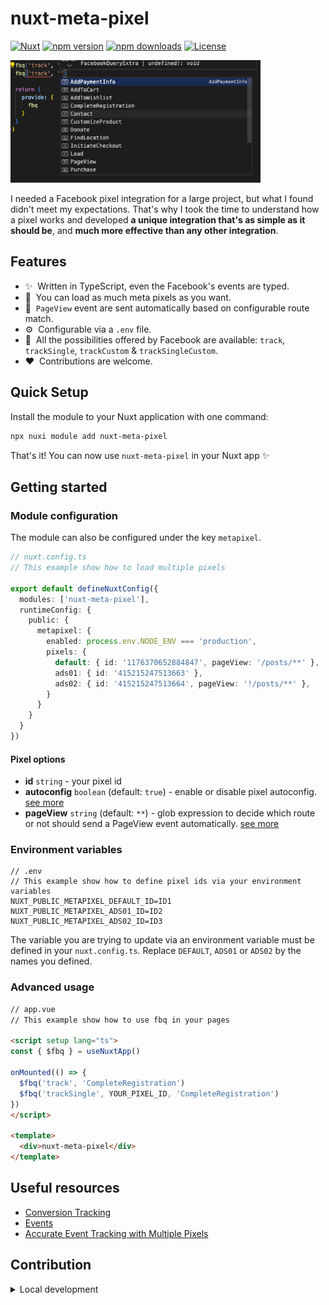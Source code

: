 # nuxt-meta-pixel

[![Nuxt][nuxt-src]][nuxt-href]
[![npm version][npm-version-src]][npm-version-href]
[![npm downloads][npm-downloads-src]][npm-downloads-href]
[![License][license-src]][license-href]

<img src="https://raw.githubusercontent.com/tanukijs/meta-pixel/dev/events.png" style="max-width: 400px" />

I needed a Facebook pixel integration for a large project, but what I found didn't meet my expectations. That's why I took the time to understand how a pixel works and developed **a unique integration that's as simple as it should be**, and **much more effective than any other integration**.

## Features

- ✨ &nbsp;Written in TypeScript, even the Facebook's events are typed.
- 🤖 &nbsp;You can load as much meta pixels as you want.
- 📨 &nbsp;`PageView` event are sent automatically based on configurable route match.
- ⚙️ &nbsp;Configurable via a `.env` file.
- 🚀 &nbsp;All the possibilities offered by Facebook are available: `track`, `trackSingle`, `trackCustom` & `trackSingleCustom`.
- ❤️ &nbsp;Contributions are  welcome.

## Quick Setup

Install the module to your Nuxt application with one command:

```bash
npx nuxi module add nuxt-meta-pixel
```

That's it! You can now use `nuxt-meta-pixel` in your Nuxt app ✨

## Getting started
### Module configuration
The module can also be configured under the key `metapixel`.
```ts
// nuxt.config.ts
// This example show how to load multiple pixels

export default defineNuxtConfig({
  modules: ['nuxt-meta-pixel'],
  runtimeConfig: {
    public: {
      metapixel: {
        enabled: process.env.NODE_ENV === 'production',
        pixels: {
          default: { id: '1176370652884847', pageView: '/posts/**' },
          ads01: { id: '415215247513663' },
          ads02: { id: '415215247513664', pageView: '!/posts/**' },
        }
      }
    }
  }
})
```

#### Pixel options
- **id** `string` - your pixel id
- **autoconfig** `boolean` (default: `true`) - enable or disable pixel autoconfig. [see more](https://developers.facebook.com/docs/meta-pixel/advanced/?locale=fr_FR)
- **pageView** `string` (default: `**`) - glob expression to decide which route or not should send a PageView event automatically. [see more](https://www.npmjs.com/package/minimatch)

### Environment variables
```env
// .env
// This example show how to define pixel ids via your environment variables
NUXT_PUBLIC_METAPIXEL_DEFAULT_ID=ID1
NUXT_PUBLIC_METAPIXEL_ADS01_ID=ID2
NUXT_PUBLIC_METAPIXEL_ADS02_ID=ID3
```

The variable you are trying to update via an environment variable must be defined in your `nuxt.config.ts`. Replace `DEFAULT`, `ADS01` or `ADS02` by the names you defined.

### Advanced usage
```html
// app.vue
// This example show how to use fbq in your pages

<script setup lang="ts">
const { $fbq } = useNuxtApp()

onMounted(() => {
  $fbq('track', 'CompleteRegistration')
  $fbq('trackSingle', YOUR_PIXEL_ID, 'CompleteRegistration')
})
</script>

<template>
  <div>nuxt-meta-pixel</div>
</template>
```

## Useful resources
- [Conversion Tracking](https://developers.facebook.com/docs/meta-pixel/implementation/conversion-tracking/?locale=fr_FR)
- [Events](https://developers.facebook.com/docs/meta-pixel/reference/)
- [Accurate Event Tracking with Multiple Pixels](https://developers.facebook.com/ads/blog/post/v2/2017/11/28/event-tracking-with-multiple-pixels-tracksingle/)


## Contribution

<details>
  <summary>Local development</summary>
  
  ```bash
  # Install dependencies
  npm install
  
  # Generate type stubs
  npm run dev:prepare
  
  # Develop with the playground
  npm run dev
  
  # Build the playground
  npm run dev:build
  
  # Run ESLint
  npm run lint
  
  # Run Vitest
  npm run test
  npm run test:watch
  
  # Release new version
  npm run release
  ```

</details>

<!-- Badges -->
[npm-version-src]: https://img.shields.io/npm/v/nuxt-meta-pixel/latest.svg?style=flat&colorA=020420&colorB=00DC82
[npm-version-href]: https://npmjs.com/package/nuxt-meta-pixel

[npm-downloads-src]: https://img.shields.io/npm/dm/nuxt-meta-pixel.svg?style=flat&colorA=020420&colorB=00DC82
[npm-downloads-href]: https://npmjs.com/package/nuxt-meta-pixel

[license-src]: https://img.shields.io/npm/l/nuxt-meta-pixel.svg?style=flat&colorA=020420&colorB=00DC82
[license-href]: https://npmjs.com/package/nuxt-meta-pixel

[nuxt-src]: https://img.shields.io/badge/Nuxt-020420?logo=nuxt.js
[nuxt-href]: https://nuxt.com
